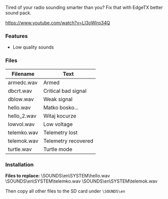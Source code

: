 Tired of your radio sounding smarter than you?
Fix that with EdgeTX better sound pack.

https://www.youtube.com/watch?v=LI3oWlrp34Q

### Features
- Low quality sounds

### Files
                    
Filename  | Text
------------- | -------------
armedc.wav  | Armed
dbcrt.wav  | Critical bad signal
dblow.wav | Weak signal
hello.wav | Matko bosko...
hello_2.wav | Witaj kocurze
lowvol.wav | Low voltage
telemko.wav | Telemetry lost
telemok.wav | Telemetry recovered
turtle.wav | Turtle mode

### Installation
**Files to replace:**
\SOUNDS\en\SYSTEM\hello.wav
\SOUNDS\en\SYSTEM\telemko.wav
\SOUNDS\en\SYSTEM\telemok.wav

Then copy all other files to the SD card under `\SOUNDS\en`